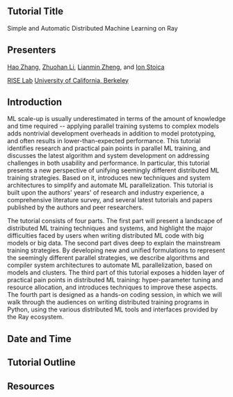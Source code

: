 ## Tutorial Title
 Simple and Automatic Distributed Machine Learning on Ray

## Presenters

[Hao Zhang](http://www.cs.cmu.edu/~hzhang2/), [Zhuohan Li](https://people.eecs.berkeley.edu/~zhuohan/), [Lianmin Zheng](http://lmzheng.net/), and [Ion Stoica](https://people.eecs.berkeley.edu/~istoica/)

[RISE Lab](https://rise.cs.berkeley.edu/)
[University of California, Berkeley](http://www.berkeley.edu/)

## Introduction
ML scale-up is usually underestimated in terms of the amount of knowledge and time required -- applying parallel training systems to complex models adds nontrivial development overheads in addition to model prototyping, and often results in lower-than-expected performance. This tutorial identifies research and practical pain points in parallel ML training, and discusses the latest algorithm and system development on addressing challenges in both usability and performance. In particular, this tutorial presents a new perspective of unifying seemingly different distributed ML training strategies. Based on it, introduces new techniques and system architectures to simplify and automate ML parallelization. This tutorial is built upon the authors' years' of research and industry experience, a comprehensive literature survey, and several latest tutorials and papers published by the authors and peer researchers.

The tutorial consists of four parts. The first part will present a landscape of distributed ML training techniques and systems, and highlight the major difficulties faced by users when writing distributed ML code with big models or big data. The second part dives deep to explain the mainstream training strategies. By developing new and unified formulations to represent the seemingly different parallel strategies, we describe algorithms and compiler system architectures to automate ML parallelization, based on models and clusters. The third part of this tutorial exposes a hidden layer of practical pain points in distributed ML training: hyper-parameter tuning and resource allocation, and introduces techniques to improve these aspects. The fourth part is designed as a hands-on coding session, in which we will walk through the audiences on writing distributed training programs in Python, using the various distributed ML tools and interfaces provided by the Ray ecosystem.


## Date and Time


## Tutorial Outline

## Resources
